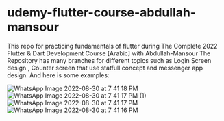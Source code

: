 # udemy-flutter-course-abdullah-mansour
This repo for practicing fundamentals of flutter  during The Complete 2022 Flutter &amp; Dart Development Course [Arabic] with Abdullah-Mansour
The Repository has many branches for different topics such as Login Screen design , Counter screen that use statfull concept and messenger app design.
And here is some examples:

![WhatsApp Image 2022-08-30 at 7 41 18 PM](https://user-images.githubusercontent.com/75676776/187507699-78cd8b5f-1c47-4c80-a61c-8f91d8d9f663.jpeg)
![WhatsApp Image 2022-08-30 at 7 41 17 PM (1)](https://user-images.githubusercontent.com/75676776/187507705-a51ac565-ff09-4989-872e-a7a8815dd79a.jpeg)
![WhatsApp Image 2022-08-30 at 7 41 17 PM](https://user-images.githubusercontent.com/75676776/187507710-9aeab083-aa4d-4fd9-a4a1-304e793e587c.jpeg)
![WhatsApp Image 2022-08-30 at 7 41 16 PM](https://user-images.githubusercontent.com/75676776/187507712-21d24420-89d9-42fc-8317-79b5a2ecbe25.jpeg)
